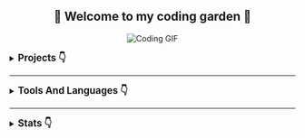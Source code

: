 <h2 align="center">🌸 Welcome to my coding garden 🌸</h2>

<p align="center">
  <img src="https://user-images.githubusercontent.com/74038190/221352975-94759904-aa4c-4032-a8ab-b546efb9c478.gif" alt="Coding GIF" width="300" />
</p>

<details>
  <summary> <b> <big> Projects 👇 </big> </b> </summary>  
    <div align="center">
      <table>
        <tr>
          <td align="center"><small><strong><a href="https://github.com/ungureancatalina/UBB--FMI/tree/main/AN_2/SEM_1/MAP/lab6fx">• Social Network</a></strong></small></td>
          <td align="center"><small><strong><a href="https://github.com/ungureancatalina/UBB--FMI/tree/main/AN_2/SEM_2/ISS/monitorizare_angajati">• Employee's Tasks Tracker</a></strong>    </small></td>
          <td align="center"><small><strong><a href="https://github.com/ungureancatalina/UBB--FMI/tree/main/AN_2/SEM_2/MPP">• Moto Contest</a></strong></small></td>
        </tr>
        <tr>
          <td align="center"><small><strong><a href="https://github.com/ungureancatalina/android-practica">• Practica Android</a></strong></small></td>
          <td align="center"><small><strong><a href="https://github.com/ungureancatalina/task_calendar">• Task Calendar</a></strong></small></td>
          <td align="center"><small><strong><a href="https://github.com/ungureancatalina/grade_calculator">• Grade Calculator</a></strong></small></td>
        </tr>
        <tr>
          <td align="center"><small><strong><a href="https://github.com/ungureancatalina/personal_portofolio">• Personal Portofolio</a></strong></small></td>
          <td align="center"><small><strong><a href="https://github.com/ungureancatalina/mood_tracker">• Mood Tracker App</a></strong></small></td>
          <td align="center"><small><strong><a href="https://github.com/ungureancatalina/cute-projects">• Mini Projects</a></strong></small></td>
        </tr>
        <tr>
          <td align="center"><small><strong><a href="https://github.com/ungureancatalina/UBB--FMI/tree/main/AN_2/SEM_2/AI/proiect">• Peri-implantitis Diagnosis </a></strong></small></td>
          <td align="center"><small><strong><a href="https://github.com/ungureancatalina/CASualBot">• Insurance ChatBot</a></strong></small></td>
          <td align="center"><small><strong><a href="https://github.com/ungureancatalina/applicant_processor">• Processor of Applicants</a></strong></small></td>
        </tr>
      </table>
    </div>
</details>

---

<details>
  <summary> <b> <big> Tools And Languages 👇 </big> </b> </summary>  
    <p align="center">
      <img src="https://cdn.jsdelivr.net/gh/devicons/devicon/icons/python/python-original.svg" width="35" height="35" alt="Python"/>
      <img src="https://cdn.jsdelivr.net/gh/devicons/devicon/icons/c/c-original.svg" width="35" height="35" alt="C"/>
      <img src="https://cdn.jsdelivr.net/gh/devicons/devicon/icons/cplusplus/cplusplus-original.svg" width="35" height="35" alt="C++"/>
      <img src="https://cdn.jsdelivr.net/gh/devicons/devicon/icons/java/java-original.svg" width="35" height="35" alt="Java"/>
      <img src="https://cdn.jsdelivr.net/gh/devicons/devicon/icons/csharp/csharp-original.svg" width="35" height="35" alt="C#"/>
      <img src="https://cdn.jsdelivr.net/gh/devicons/devicon/icons/dart/dart-original.svg" width="35" height="35" alt="Dart"/>
      <img src="https://cdn.jsdelivr.net/gh/devicons/devicon/icons/kotlin/kotlin-original.svg" width="35" height="35" alt="Kotlin"/>
      <img src="https://cdn.jsdelivr.net/gh/devicons/devicon/icons/html5/html5-original.svg" width="35" height="35" alt="HTML"/>
      <img src="https://cdn.jsdelivr.net/gh/devicons/devicon/icons/css3/css3-original.svg" width="35" height="35" alt="CSS"/>
      <img src="https://cdn.jsdelivr.net/gh/devicons/devicon/icons/javascript/javascript-original.svg" width="35" height="35" alt="JavaScript"/>
      <img src="https://cdn.jsdelivr.net/gh/devicons/devicon/icons/typescript/typescript-original.svg" width="35" height="35" alt="TypeScript"/>
      <img src="https://cdn.jsdelivr.net/gh/devicons/devicon/icons/php/php-original.svg" width="35" height="35" alt="PHP"/>
      <img src="https://img.icons8.com/ios-filled/50/000000/api-settings.png" width="35" height="35" alt="REST API"/>
    </p>
    <p align="center">
      <img src="https://cdn.jsdelivr.net/gh/devicons/devicon/icons/react/react-original.svg" width="35" height="35" alt="React"/>
      <img src="https://www.vectorlogo.zone/logos/tailwindcss/tailwindcss-icon.svg" width="35" height="35" alt="Tailwind"/>
      <img src="https://cdn.jsdelivr.net/gh/devicons/devicon/icons/flutter/flutter-original.svg" width="35" height="35" alt="Flutter"/>
      <img src="https://raw.githubusercontent.com/devicons/devicon/master/icons/java/java-original.svg" width="35" height="35" alt="JavaFX"/>
      <img src="https://upload.wikimedia.org/wikipedia/commons/0/0b/Qt_logo_2016.svg" width="35" height="35" alt="Qt"/>
      <img src="https://upload.wikimedia.org/wikipedia/commons/e/ee/.NET_Core_Logo.svg" width="35" height="35" alt=".NET"/>
      <img src="https://cdn.jsdelivr.net/gh/devicons/devicon/icons/postgresql/postgresql-original.svg" width="35" height="35" alt="PostgreSQL"/>
      <img src="https://cdn.jsdelivr.net/gh/devicons/devicon/icons/sqlite/sqlite-original.svg" width="35" height="35" alt="SQLite"/>
      <img src="https://cdn.jsdelivr.net/gh/devicons/devicon/icons/mongodb/mongodb-original.svg" width="35" height="35" alt="MongoDB"/>
      <img src="https://www.svgrepo.com/show/303229/microsoft-sql-server-logo.svg" width="35" height="35" alt="SQL Server"/>
      <img src="https://cdn.jsdelivr.net/gh/devicons/devicon/icons/nodejs/nodejs-original.svg" width="35" height="35" alt="Node.js"/>
      <img src="https://cdn.jsdelivr.net/gh/devicons/devicon/icons/linux/linux-original.svg" width="35" height="35" alt="Linux"/>
      <img src="https://www.vectorlogo.zone/logos/getpostman/getpostman-icon.svg" width="35" height="35" alt="Postman"/>
      <img src="https://www.vectorlogo.zone/logos/gradle/gradle-icon.svg" width="35" height="35" alt="Gradle"/>
      <img src="https://upload.wikimedia.org/wikipedia/commons/6/64/Cisco_logo.svg" width="35" height="35" alt="Cisco"/>
      <img src="https://github.com/tandpfun/skill-icons/blob/main/icons/Illustrator.svg" width="35" height="35" alt="AI"/>
    </p>
</details> 

---

<details>
  <summary> <b> <big> Stats 👇 </big> </b> </summary>  
   <p align="center">
    <img height="160" src="https://github-readme-stats.vercel.app/api?username=ungureancatalina&show_icons=true&theme=radical&hide_rank=false" alt="Catalina's GitHub Stats"/>
    <img height="160" src="https://github-readme-stats.vercel.app/api/top-langs/?username=ungureancatalina&layout=compact&theme=radical" alt="Top Languages"/>
    <img src="https://github-readme-streak-stats.herokuapp.com/?user=ungureancatalina&theme=radical" alt="GitHub Streak"/>
  </p>
</details>
